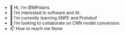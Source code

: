 - 👋 Hi, I’m @MPolaris
- 👀 I’m interested in software and AI.
- 🌱 I’m currently learning SNPE and Protubuf
- 💞️ I’m looking to collaborate on CNN model conversion.
- 📫 How to reach me None

<!---
MPolaris/MPolaris is a ✨ special ✨ repository because its `README.md` (this file) appears on your GitHub profile.
You can click the Preview link to take a look at your changes.
--->
